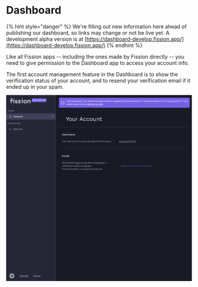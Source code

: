 # Dashboard

{% hint style="danger" %}
We're filling out new information here ahead of publishing our dashboard, so links may change or not be live yet. A development alpha version is at [https://dashboard-develop.fission.app/](https://dashboard-develop.fission.app/)
{% endhint %}

Like all Fission apps -- including the ones made by Fission directly -- you need to give permission to the Dashboard app to access your account info.

The first account management feature in the Dashboard is to show the verification status of your account, and to resend your verification email if it ended up in your spam.

![](../../.gitbook/assets/screen-shot-2021-04-12-at-11.47.09-am.png)



